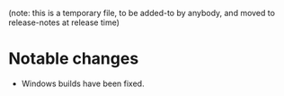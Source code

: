 (note: this is a temporary file, to be added-to by anybody, and moved to
release-notes at release time)

Notable changes
===============

- Windows builds have been fixed.
